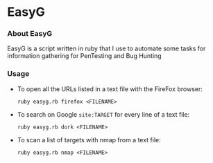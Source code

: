 # EasyG

### About EasyG

EasyG is a script written in ruby that I use to automate some tasks for information gathering for PenTesting and Bug Hunting

### Usage

- To open all the URLs listed in a text file with the FireFox browser:
  ```
  ruby easyg.rb firefox <FILENAME>
  ```
- To search on Google `site:TARGET` for every line of a text file: 
  ```
  ruby easyg.rb dork <FILENAME>
  ```
  
- To scan a list of targets with nmap from a text file: 
  ```
  ruby easyg.rb nmap <FILENAME>
  ```
